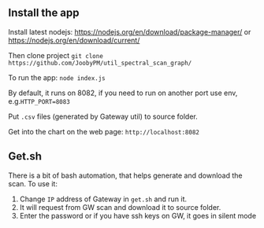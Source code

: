 ## Install the app
Install latest nodejs:
https://nodejs.org/en/download/package-manager/
or
https://nodejs.org/en/download/current/

Then clone project
`git clone https://github.com/JoobyPM/util_spectral_scan_graph/`

To run the app:
`node index.js`

By default, it runs on 8082, if you need to run on another port use env, e.g.`HTTP_PORT=8083`


Put `.csv` files (generated by Gateway util) to source folder.

Get into the chart on the web page:
`http://localhost:8082`


## Get.sh
There is a bit of bash automation, that helps generate and download the scan.
To use it:
1) Change `IP` address of Gateway in `get.sh` and run it.
2) It will request from GW scan and download it to source folder.
3) Enter the password or if you have ssh keys on GW, it goes in silent mode
